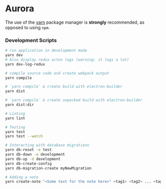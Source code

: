 # Aurora
The use of the [yarn](https://yarnpkg.com/) package manager is **strongly** recommended, as opposed to using `npm`.

### Development Scripts

```bash
# run application in development mode
yarn dev
# Also display redux acton logs (warning: it logs a lot)
yarn dev-log-redux

# compile source code and create webpack output
yarn compile

# `yarn compile` & create build with electron-builder
yarn dist

# `yarn compile` & create unpacked build with electron-builder
yarn dist:dir

# Linting
yarn lint

# Testing
yarn test
yarn test --watch

# Interacting with database migrations
yarn db-reset -e test
yarn db-down -e development
yarn db-up -d development
yarn db-create-config
yarn db-migration-create myNewMigration

# Adding a note
yarn create-note "<Some text for the note here>" <tag1> <tag2> ... <tagn>

```

